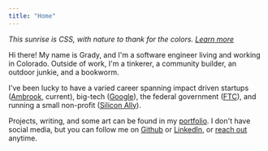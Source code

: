 ```yaml
---
title: "Home"
---
```


*This sunrise is CSS, with nature to thank for the colors. [Learn more](/projects/sunrise)*


Hi there! My name is Grady, and I'm a software engineer living and working in Colorado. Outside of work, I'm a tinkerer, a community builder, an outdoor junkie, and a bookworm.

I've been lucky to have a varied career spanning impact driven startups ([Ambrook](https://ambrook.com), current), big-tech ([Google](https://drive.google.com/)), the federal government ([FTC](https://www.ftc.gov/)), and running a small non-profit ([Silicon Ally](https://siliconally.org/)).

Projects, writing, and some art can be found in my [portfolio](/projects). 
I don't have social media, but you can 
follow me on [Github](https://github.com/gbdubs) 
or [LinkedIn](https://www.linkedin.com/in/gradybward/), or 
[reach out](/contact) anytime.
